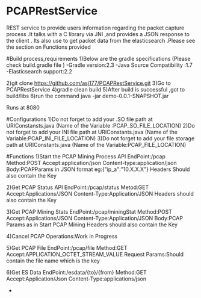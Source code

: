 # PCAPRestService
REST service to provide users information regarding the packet capture process .It talks with a C library via JNI ,and provides a JSON response to the client .
Its also use to get packet data from the elasticsearch .Please see the section on Functions provided 

#Build process,requirements
1)Below are the gradle specifications (Please check build.gradle file )
-Gradle version:2.3
-Java Source Compatibility :1.7
-Elasticsearch support:2.2 

2)git clone https://github.com/asj177/PCAPRestService.git
3)Go to PCAPRestService 
4)gradle clean build 
5)After build is successful ,got to build/libs 
6)run the command java -jar demo-0.0.1-SNAPSHOT.jar

Runs at 8080

#Configurations 
1)Do not forget to add your .SO file path at URIConstansts.java (Name of the Variable :PCAP_SO_FILE_LOCATION)
2)Do not forget to add your INI file path at URIConstants.java (Name of the Variable:PCAP_INI_FILE_LOCATION)
3)Do not forget to add your  file storage  path at URIConstants.java (Name of the Variable:PCAP_FILE_LOCATION)

#Functions 
  1)Start the PCAP Mining Process API 
   EndPoint:/pcap
   Method:POST
   Accept:application/json
   Content-type:application/json 
   Body:PCAPParams in JSON format eg:{"ip_a":"10.X.X.X"}
   Headers Should also contain the Key 
   
  2)Get PCAP Status API 
   EndPoint:/pcap/status
   Metod:GET
   Accept:Applications/JSON
   Content-Type:Application/JSON
   Headers should also contain the Key 
  
  3)Get PCAP Mining Stats 
   EndPoint:/pcap/miningStat
   Method:POST
   Accept:Applications/JSON
   Content-Type:Application/JSON
   Body:PCAP Params as in Start PCAP Mining 
   Headers should also contain the Key 
   
   4)Cancel PCAP Operations:Work in Progress
   
   5)Get PCAP File 
   EndPoint:/pcap/file
   Method:GET
   Accept:APPLICATION_OCTET_STREAM_VALUE
   Request Params:Should contain the file name which is the key 
   
   
   6)Get ES Data
   EndPoint:/esdata/{to}/{from}
   Method:GET
   Accept:Application/Json
   Content-Type:applications/json
   
   
-
